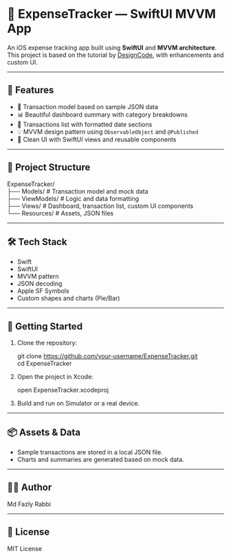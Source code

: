 # 💸 ExpenseTracker — SwiftUI MVVM App

An iOS expense tracking app built using **SwiftUI** and **MVVM architecture**. This project is based on the tutorial by [DesignCode](https://youtu.be/Bu6fAlltatA?si=hhcMM85ZsQJ7oXem), with enhancements and custom UI.

---

## 🧩 Features

- 🧾 Transaction model based on sample JSON data  
- 📊 Beautiful dashboard summary with category breakdowns  
- 📅 Transactions list with formatted date sections  
- 💡 MVVM design pattern using `ObservableObject` and `@Published`  
- 🎨 Clean UI with SwiftUI views and reusable components  

---

## 📁 Project Structure

ExpenseTracker/  
├── Models/              # Transaction model and mock data  
├── ViewModels/          # Logic and data formatting  
├── Views/               # Dashboard, transaction list, custom UI components  
└── Resources/           # Assets, JSON files  

---

## 🛠️ Tech Stack

- Swift  
- SwiftUI  
- MVVM pattern  
- JSON decoding  
- Apple SF Symbols  
- Custom shapes and charts (Pie/Bar)  

---

## 📲 Getting Started

1. Clone the repository:

   git clone https://github.com/your-username/ExpenseTracker.git  
   cd ExpenseTracker  

2. Open the project in Xcode:

   open ExpenseTracker.xcodeproj  

3. Build and run on Simulator or a real device.  

---


## 📦 Assets & Data

- Sample transactions are stored in a local JSON file.  
- Charts and summaries are generated based on mock data.  

---

## 🙋‍♂️ Author

Md Fazly Rabbi  

---

## 📄 License

MIT License  

